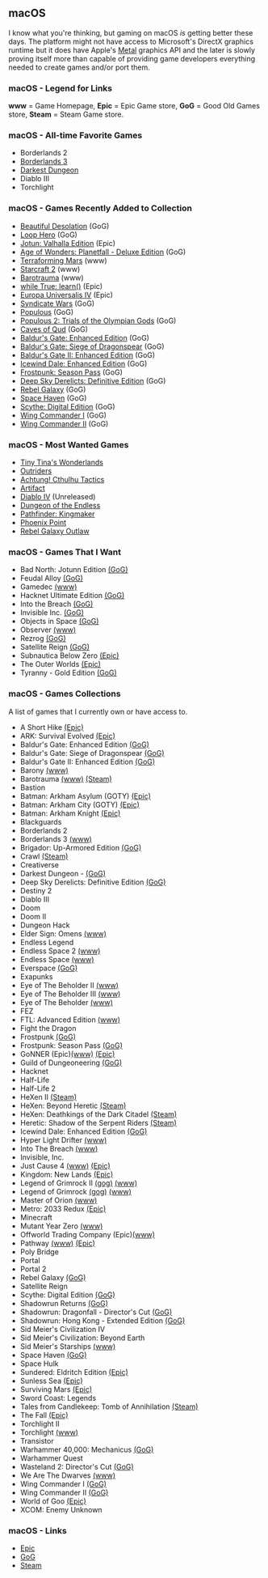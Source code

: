 ## macOS

I know what you're thinking, but gaming on macOS *is* getting better these days. The platform might not have access to
Microsoft's DirectX graphics runtime but it does have Apple's [Metal](https://developer.apple.com/metal/) graphics API 
and the later is slowly proving itself more than capable of providing game developers everything needed to create games 
and/or port them.

### macOS - Legend for Links

**www** = Game Homepage, **Epic** = Epic Game store, **GoG** = Good Old Games store, **Steam** = Steam Game store.

### macOS - All-time Favorite Games

- Borderlands 2
- [Borderlands 3](https://boderlands.com)
- [Darkest Dungeon](https://www.gog.com/game/darkest_dungeon)
- Diablo III 
- Torchlight 

### macOS - Games Recently Added to Collection

- [Beautiful Desolation](https://www.gog.com/game/beautiful_desolation) (GoG)
- [Loop Hero](https://www.gog.com/en/game/loop_hero) (GoG)
- [Jotun: Valhalla Edition](https://store.epicgames.com/en-US/p/jotun) (Epic)
- [Age of Wonders: Planetfall - Deluxe Edition](https://www.gog.com/en/game/age_of_wonders_planetfall_deluxe_edition) (GoG)
- [Terraforming Mars](https://www.fryxgames.se/games/terraforming-mars/) (www)
- [Starcraft 2](https://starcraft2.com/en-us/) (www)
- [Barotrauma](https://barotraumagame.com) (www)
- [while True: learn()](https://www.epicgames.com/store/en-US/p/while-true-learn) (Epic)
- [Europa Universalis IV](https://www.epicgames.com/store/en-US/p/europa-universalis-iv) (Epic) 
- [Syndicate Wars](https://www.gog.com/game/syndicate_wars) (GoG)
- [Populous](https://www.gog.com/game/populous) (GoG)
- [Populous 2: Trials of the Olympian Gods](https://www.gog.com/game/populous_2) (GoG)
- [Caves of Qud](https://www.gog.com/game/caves_of_qud) (GoG)
- [Baldur's Gate: Enhanced Edition](https://www.gog.com/game/baldurs_gate_enhanced_edition) (GoG)
- [Baldur's Gate: Siege of Dragonspear](https://www.gog.com/game/baldurs_gate_siege_of_dragonspear) (GoG)
- [Baldur's Gate II: Enhanced Edition](https://www.gog.com/game/baldurs_gate_2_enhanced_edition) (GoG)
- [Icewind Dale: Enhanced Edition](https://www.gog.com/game/icewind_dale_enhanced_edition) (GoG)
- [Frostpunk: Season Pass](https://www.gog.com/game/frostpunk_season_pass) (GoG)
- [Deep Sky Derelicts: Definitive Edition](https://www.gog.com/game/deep_sky_derelicts_definitive_edition) (GoG)
- [Rebel Galaxy](https://www.gog.com/game/rebel_galaxy) (GoG)
- [Space Haven](https://www.gog.com/game/space_haven) (GoG)
- [Scythe: Digital Edition](https://www.gog.com/game/scythe_digital_edition) (GoG)
- [Wing Commander I](https://www.gog.com/game/wing_commander_1_2) (GoG)
- [Wing Commander II](https://www.gog.com/game/wing_commander_1_2) (GoG)

### macOS - Most Wanted Games

- [Tiny Tina's Wonderlands](https://store.epicgames.com/en-US/p/tiny-tinas-wonderlands)
- [Outriders](https://www.epicgames.com/store/en-US/p/outriders)
- [Achtung! Cthulhu Tactics](https://store.steampowered.com/app/874460/Achtung_Cthulhu_Tactics/)
- [Artifact](https://store.steampowered.com/app/583950/Artifact/)
- [Diablo IV](https://diablo.blizzard.com/en-us/) (Unreleased)
- [Dungeon of the Endless](https://store.steampowered.com/app/249050/Dungeon_of_the_Endless/)
- [Pathfinder: Kingmaker](https://owlcatgames.com)
- [Phoenix Point](https://phoenixpoint.info/)
- [Rebel Galaxy Outlaw](https://rebel-galaxy.com/)

### macOS - Games That I Want

- Bad North: Jotunn Edition [(GoG)](https://www.gog.com/game/bad_north)
- Feudal Alloy [(GoG)](https://www.gog.com/game/feudal_alloy)
- Gamedec [(www)](https://www.gamedec.com/)
- Hacknet Ultimate Edition [(GoG)](https://www.gog.com/game/hacknet_ultimate_edition)
- Into the Breach [(GoG)](https://www.gog.com/game/into_the_breach)
- Invisible Inc. [(GoG)](https://www.gog.com/game/invisible_inc)
- Objects in Space [(GoG)](https://www.gog.com/game/objects_in_space)
- Observer [(www)](https://www.blooberteam.com/observer_)
- Rezrog [(GoG)](https://www.gog.com/game/rezrog)
- Satellite Reign [(GoG)](https://www.gog.com/game/satellite_reign)
- Subnautica Below Zero [(Epic)](https://www.epicgames.com/store/en-US/p/subnautica-below-zero)
- The Outer Worlds [(Epic)](https://www.epicgames.com/store/en-US/product/the-outer-worlds/home)
- Tyranny - Gold Edition [(GoG)](https://www.gog.com/game/tyranny_gold_edition)

### macOS - Games Collections

A list of games that I currently own or have access to.

- A Short Hike [(Epic)](https://www.epicgames.com/store/en-US/product/a-short-hike/home)
- ARK: Survival Evolved [(Epic)](https://www.epicgames.com/store/en-US/product/ark/home)
- Baldur's Gate: Enhanced Edition [(GoG)](https://www.gog.com/game/baldurs_gate_enhanced_edition)
- Baldur's Gate: Siege of Dragonspear [(GoG)](https://www.gog.com/game/baldurs_gate_siege_of_dragonspear)
- Baldur's Gate II: Enhanced Edition [(GoG)](https://www.gog.com/game/baldurs_gate_2_enhanced_edition)	
- Barony [(www)](http://www.baronygame.com/)
- Barotrauma [(www)](https://barotraumagame.com) [(Steam)](https://store.steampowered.com/app/602960/Barotrauma/)
- Bastion
- Batman: Arkham Asylum (GOTY) [(Epic)](https://www.epicgames.com/store/en-US/product/batman-arkham-asylum/home)
- Batman: Arkham City (GOTY) [(Epic)](https://www.epicgames.com/store/en-US/product/batman-arkham-city/home)
- Batman: Arkham Knight [(Epic)](https://www.epicgames.com/store/en-US/product/batman-arkham-knight/home)
- Blackguards
- Borderlands 2
- Borderlands 3 [(www)](https://boderlands.com)
- Brigador: Up-Armored Edition [(GoG)](https://www.gog.com/game/brigador)
- Crawl [(Steam)](https://store.steampowered.com/app/293780/Crawl/)
- Creativerse
- Darkest Dungeon - [(GoG)](https://www.gog.com/game/darkest_dungeon)
- Deep Sky Derelicts: Definitive Edition [(GoG)](https://www.gog.com/game/deep_sky_derelicts_definitive_edition)
- Destiny 2
- Diablo III
- Doom
- Doom II
- Dungeon Hack
- Elder Sign: Omens [(www)](https://www.fantasyflightgames.com/en/products/elder-sign-omens/)
- Endless Legend
- Endless Space 2 [(www)](https://www.endless-space.com)
- Endless Space [(www)](https://www.endless-space.com)
- Everspace [(GoG)](https://www.gog.com/game/everspace)
- Exapunks
- Eye of The Beholder II [(www)](https://en.wikipedia.org/wiki/Eye_of_the_Beholder_II:_The_Legend_of_Darkmoon)
- Eye of The Beholder III [(www)](https://en.wikipedia.org/wiki/Eye_of_the_Beholder_III:_Assault_on_Myth_Drannor)
- Eye of The Beholder [(www)](https://en.wikipedia.org/wiki/Eye_of_the_Beholder_(video_game))
- FEZ
- FTL: Advanced Edition [(www)](https://subsetgames.com/ftl.html)
- Fight the Dragon
- Frostpunk [(GoG)](https://www.gog.com/game/frostpunk)
- Frostpunk: Season Pass [(GoG)](https://www.gog.com/game/frostpunk_season_pass)
- GoNNER (Epic)[(www)](https://www.gonnergame.com/) [(Epic)](https://www.epicgames.com/store/en-US/product/gonner/home)
- Guild of Dungeoneering [(GoG)](http://www.guildofdungeoneering.com/)
- Hacknet
- Half-Life
- Half-Life 2
- HeXen II [(Steam)](https://store.steampowered.com/app/9060/HeXen_II/)
- HeXen: Beyond Heretic [(Steam)](https://store.steampowered.com/app/2360/HeXen_Beyond_Heretic/)
- HeXen: Deathkings of the Dark Citadel [(Steam)](https://store.steampowered.com/app/2370/HeXen_Deathkings_of_the_Dark_Citadel/)
- Heretic: Shadow of the Serpent Riders [(Steam)](https://store.steampowered.com/app/2390/Heretic_Shadow_of_the_Serpent_Riders/)
- Icewind Dale: Enhanced Edition [(GoG)](https://www.gog.com/game/icewind_dale_enhanced_edition)
- Hyper Light Drifter [(www)](https://heartmachine.com/hyper-light)
- Into The Breach [(www)](https://subsetgames.com/itb.html)
- Invisible, Inc.
- Just Cause 4 [(www)](https://justcause.square-enix-games.com/en-us/) [(Epic)](https://www.epicgames.com/store/en-US/product/just-cause-4/home)
- Kingdom: New Lands [(Epic)](https://www.epicgames.com/store/en-US/product/kingdom-new-lands/home)
- Legend of Grimrock II [(gog)](https://www.gog.com/game/legend_of_grimrock_2) [(www)](http://www.grimrock.net/games/)
- Legend of Grimrock [(gog)](https://www.gog.com/game/legend_of_grimrock) [(www)](http://www.grimrock.net/games/)
- Master of Orion [(www)](http://masteroforion.com/intro)
- Metro: 2033 Redux [(Epic)](https://www.epicgames.com/store/en-US/product/metro-2033-redux/home)
- Minecraft
- Mutant Year Zero [(www)](https://www.mutantyearzero.com)
- Offworld Trading Company (Epic)[(www)](https://www.offworldgame.com)
- Pathway [(www)](http://pathway-game.com/) [(Epic)](https://www.epicgames.com/store/en-US/product/pathway/home)
- Poly Bridge
- Portal
- Portal 2
- Rebel Galaxy [(GoG)](https://www.gog.com/game/rebel_galaxy)
- Satellite Reign
- Scythe: Digital Edition [(GoG)](https://www.gog.com/game/scythe_digital_edition)
- Shadowrun Returns [(GoG)](https://www.gog.com/game/shadowrun_returns)
- Shadowrun: Dragonfall - Director's Cut [(GoG)](https://www.gog.com/game/shadowrun_dragonfall_directors_cut)
- Shadowrun: Hong Kong - Extended Edition [(GoG)](https://www.gog.com/game/shadowrun_hong_kong_extended_edition)
- Sid Meier's Civilization IV
- Sid Meier's Civilization: Beyond Earth
- Sid Meier's Starships [(www)](https://www.2k.com/en-US/game/sid-meiers-starships/)
- Space Haven [(GoG)](https://www.gog.com/game/space_haven)
- Space Hulk
- Sundered: Eldritch Edition [(Epic)](https://www.epicgames.com/store/en-US/product/sundered-eldritch-edition/home)
- Sunless Sea [(Epic)](https://www.epicgames.com/store/en-US/product/sunless-sea/home)
- Surviving Mars [(Epic)](https://www.epicgames.com/store/en-US/p/surviving-mars)
- Sword Coast: Legends
- Tales from Candlekeep: Tomb of Annihilation [(Steam)](https://store.steampowered.com/app/663380/Tales_from_Candlekeep_Tomb_of_Annihilation/)
- The Fall [(Epic)](https://www.epicgames.com/store/en-US/p/the-fall)
- Torchlight II
- Torchlight [(www)](https://www.torchlight1.com/en)
- Transistor 
- Warhammer 40,000: Mechanicus [(GoG)](https://www.gog.com/game/warhammer_40000_mechanicus)
- Warhammer Quest
- Wasteland 2: Director's Cut [(GoG)](https://www.gog.com/game/wasteland_2_directors_cut_digital_classic_edition)
- We Are The Dwarves [(www)](http://wearethedwarves.com/press/#description)
- Wing Commander I [(GoG)](https://www.gog.com/game/wing_commander_1_2)
- Wing Commander II [(GoG)](https://www.gog.com/game/wing_commander_1_2)
- World of Goo [(Epic)](https://www.epicgames.com/store/en-US/product/world-of-goo/home)
- XCOM: Enemy Unknown

### macOS - Links

- [Epic](https://www.epicgames.com/store/en-US)
- [GoG](https://www.gog.com/)
- [Steam](https://store.steampowered.com/)


